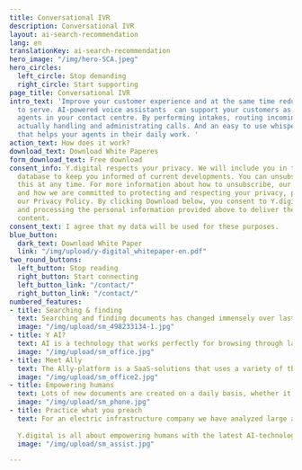```yaml
---
title: Conversational IVR
description: Conversational IVR
layout: ai-search-recommendation
lang: en
translationKey: ai-search-recommendation
hero_image: "/img/hero-SCA.jpeg"
hero_circles:
  left_circle: Stop demanding
  right_circle: Start supporting
page_title: Conversational IVR
intro_text: 'Improve your customer experience and at the same time reduce your cost
  to serve. AI-powered voice assistants  can support your customers as well as the
  agents in your contact centre. By performing intakes, routing incoming calls and
  actually handling and administrating calls. And an easy to use whispering function
  that helps your agents in their daily work. '
action_text: How does it work?
download_text: Download White Paperes
form_download_text: Free download
consent_info: Y.digital respects your privacy. We will include you in the Y.digital
  database to keep you informed of current developments. You can unsubscribe from
  this at any time. For more information about how to unsubscribe, our privacy practices,
  and how we are committed to protecting and respecting your privacy, please view
  our Privacy Policy. By clicking Download below, you consent to Y.digital storing
  and processing the personal information provided above to deliver the requested
  content.
consent_text: I agree that my data will be used for these purposes.
blue_button:
  dark_text: Download White Paper
  link: "/img/upload/y-digital_whitepaper-en.pdf"
two_round_buttons:
  left_button: Stop reading
  right_button: Start connecting
  left_button_link: "/contact/"
  right_button_link: "/contact/"
numbered_features:
- title: Searching & finding
  text: Searching and finding documents has changed immensely over last 2 decades, with the arrival of search engines on the internet searching for information has become more accessible. Yet, when searching internally within organization for information the possibility to finding what you are looking for is often less successful. The difference is that within most organizations use, specific jargon and the amount of expert knowledge that is needed to successfully find documents is elevated.
  image: "/img/upload/sm_498233134-1.jpg"
- title: Y AI?
  text: AI is a technology that works perfectly for browsing through large amounts of data, analyzing it and offering the user the best search result. Y.digital helps organizations to unlock important information and turn it into useful knowledge with the help of the latest AI-technologies. Where some outdated technologies just look at key-word search, the possibilities of using the latest knowledge-graph technology is able to review the actual content of a text, and the combination of different words used in a specific context.
  image: "/img/upload/sm_office.jpg"
- title: Meet Ally
  text: The Ally-platform is a SaaS-solutions that uses a variety of the latest AI-technologies that do not replace the existing infrastructure of document management systems, but enables to search throughout different sources to find the best result for your search. Instead of having to know what you are looking for, the AI technology supports you to find what you were looking for.
  image: "/img/upload/sm_office2.jpg"
- title: Empowering humans
  text: Lots of new documents are created on a daily basis, whether it is a note form a meeting, actions-lists, new offers for customers or the result of a decision that is been taken. Documents contain useful information for your daily operation, but archiving documents is often a boring tasks, that you prefer to be forgotten. With the help of AI technology, useful details about the creation of a document can be put into meta-data, in order to easily find documents, but also to archive large amounts of data from now, and possible data that needs to be archived dating back to another decade.
  image: "/img/upload/sm_phone.jpg"
- title: Practice what you preach
  text: For an electric infrastructure company we have analyzed large amounts of data, dating back to the 1980s. Useful and important information about infrastructure dating back to that decade, but unfindable in today’s operation because data were not configured to be found with the current technology of the operations of today. By using the Ally-platform of Y.digital, the information can now be easily accessed for employees, without having to follow complicated and knowledge-intensive work instructions for finding and archiving documents.
  
  Y.digital is all about empowering humans with the latest AI-technology.
  image: "/img/upload/sm_assist.jpg"

---
```

